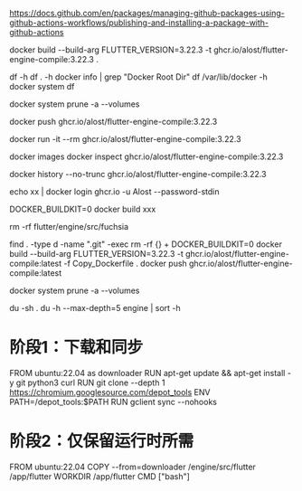 

https://docs.github.com/en/packages/managing-github-packages-using-github-actions-workflows/publishing-and-installing-a-package-with-github-actions


docker build --build-arg FLUTTER_VERSION=3.22.3 -t ghcr.io/alost/flutter-engine-compile:3.22.3 .

df -h
df . -h
docker info | grep "Docker Root Dir"
df /var/lib/docker -h
docker system df

docker system prune -a --volumes

docker push ghcr.io/alost/flutter-engine-compile:3.22.3

docker run -it --rm ghcr.io/alost/flutter-engine-compile:3.22.3

docker images
docker inspect ghcr.io/alost/flutter-engine-compile:3.22.3

docker history --no-trunc ghcr.io/alost/flutter-engine-compile:3.22.3


echo xx | docker login ghcr.io -u Alost --password-stdin

DOCKER_BUILDKIT=0 docker build xxx

rm -rf flutter/engine/src/fuchsia

find . -type d -name ".git" -exec rm -rf {} +
DOCKER_BUILDKIT=0 docker build --build-arg FLUTTER_VERSION=3.22.3 -t ghcr.io/alost/flutter-engine-compile:latest -f Copy_Dockerfile .
docker push ghcr.io/alost/flutter-engine-compile:latest

docker system prune -a --volumes

du -sh .
du -h --max-depth=5 engine | sort -h

# 阶段1：下载和同步
FROM ubuntu:22.04 as downloader
RUN apt-get update && apt-get install -y git python3 curl
RUN git clone --depth 1 https://chromium.googlesource.com/depot_tools
ENV PATH=/depot_tools:$PATH
RUN gclient sync --nohooks

# 阶段2：仅保留运行时所需
FROM ubuntu:22.04
COPY --from=downloader /engine/src/flutter /app/flutter
WORKDIR /app/flutter
CMD ["bash"]
